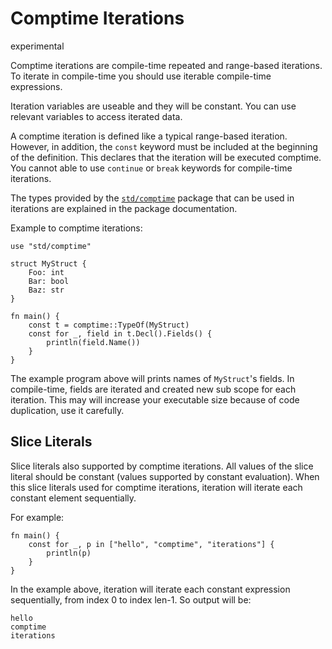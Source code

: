 # Comptime Iterations

<div class="warning-badge">experimental</div>

Comptime iterations are compile-time repeated and range-based iterations. To iterate in compile-time you should use iterable compile-time expressions. 

Iteration variables are useable and they will be constant. You can use relevant variables to access iterated data.

A comptime iteration is defined like a typical range-based iteration. However, in addition, the `const` keyword must be included at the beginning of the definition. This declares that the iteration will be executed comptime. You cannot able to use `continue` or `break` keywords for compile-time iterations.

The types provided by the [`std/comptime`](/std/comptime) package that can be used in iterations are explained in the package documentation.

Example to comptime iterations:
```jule
use "std/comptime"

struct MyStruct {
    Foo: int
    Bar: bool
    Baz: str
}

fn main() {
    const t = comptime::TypeOf(MyStruct)
    const for _, field in t.Decl().Fields() {
        println(field.Name())
    }
}
```

The example program above will prints names of `MyStruct`'s fields. In compile-time, fields are iterated and created new sub scope for each iteration. This may will increase your executable size because of code duplication, use it carefully.

## Slice Literals

Slice literals also supported by comptime iterations. All values of the slice literal should be constant (values supported by constant evaluation). When this slice literals used for comptime iterations, iteration will iterate each constant element sequentially.

For example:
```jule
fn main() {
	const for _, p in ["hello", "comptime", "iterations"] {
		println(p)
	}
}
```

In the example above, iteration will iterate each constant expression sequentially, from index 0 to index len-1. So output will be:

    hello
    comptime
    iterations